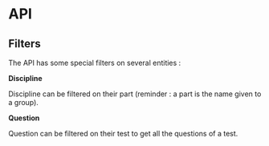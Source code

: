# API





## Filters

The API has some special filters on several entities :

**Discipline**

Discipline can be filtered on their part (reminder : a part is the name given to a group).

**Question**

Question can be filtered on their test to get all the questions of a test.